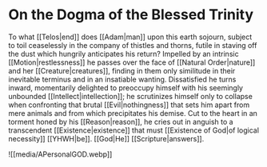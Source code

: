# On the Dogma of the Blessed Trinity
To what [[Telos|end]] does [[Adam|man]] upon this earth sojourn, subject to toil ceaselessly in the company of thistles and thorns, futile in staving off the dust which hungrily anticipates his return? Impelled by an intrinsic [[Motion|restlessness]] he passes over the face of [[Natural Order|nature]] and her [[Creature|creatures]], finding in them only similitude in their inevitable terminus and in an insatiable wanting. Dissatisfied he turns inward, momentarily delighted to preoccupy himself with his seemingly unbounded [[Intellect|intellection]]; he scrutinizes himself only to collapse when confronting that brutal [[Evil|nothingness]] that sets him apart from mere animals and from which precipitates his demise. Cut to the heart in an torment honed by his [[Reason|reason]], he cries out in anguish to a transcendent [[Existence|existence]] that must [[Existence of God|of logical necessity]] [[YHWH|be]]. [[God|He]] [[Scripture|answers]].

![[media/APersonalGOD.webp]]
